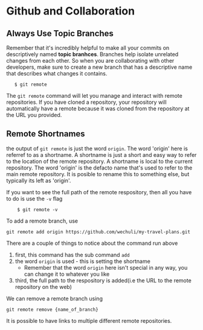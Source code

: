 # Github and Collaboration

## Always Use Topic Branches

 Remember that it's incredibly helpful to make all your commits on descriptively named **topic branhces**. Branches help isolate unrelated changes from each other. So when you are collaborating with other developers, make sure to create a new branch that has a descriptive name that describes what changes it contains.

       $ git remote

The `git remote` command will let you manage and interact with remote repositories. If you have cloned a repository, your repository will automatically have a remote because it was cloned from the repository at the URL you provided.

## Remote Shortnames
the output of `git remote` is just the word `origin`. The word 'origin' here is referref to as a shortname. A shortname is just a short and easy way to refer to the location of the remote repository. A shortname is local to the current repository. The word 'origin' is the defacto name that's used to refer to the main remote repository. It is posible to rename this to something else, but typically its left as 'origin'.

If you want to see the full path of the remote respository, then all you have to do is use the `-v` flag

        $ git remote -v

To add a remote branch, use 

    git remote add origin https://github.com/wechuli/my-travel-plans.git


There are a couple of things to notice about the command run above

1. first, this command has the sub command `add`
2. the word `origin` is used - this is setting the shortname 
    - Remember that the word `origin` here isn't special in any way, you can change it to whatever you like
3. third, the full path to the respository is added(i.e the URL to the remote repository on the web)

We can remove a remote branch using

    git remote remove {name_of_branch}

It is possible to have links to multiple different remote repositories.